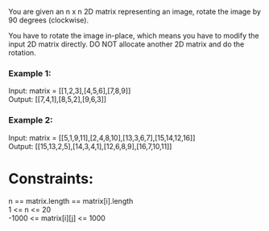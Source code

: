 You are given an n x n 2D matrix representing an image, rotate the image by 90 degrees (clockwise).  

You have to rotate the image in-place, which means you have to modify the input 2D matrix directly. DO NOT allocate another 2D matrix and do the rotation.  

 

### Example 1:  


Input: matrix = [[1,2,3],[4,5,6],[7,8,9]]  
Output: [[7,4,1],[8,5,2],[9,6,3]]  
### Example 2:  


Input: matrix = [[5,1,9,11],[2,4,8,10],[13,3,6,7],[15,14,12,16]]  
Output: [[15,13,2,5],[14,3,4,1],[12,6,8,9],[16,7,10,11]]  
 

# Constraints:  

n == matrix.length == matrix[i].length  
1 <= n <= 20  
-1000 <= matrix[i][j] <= 1000  
